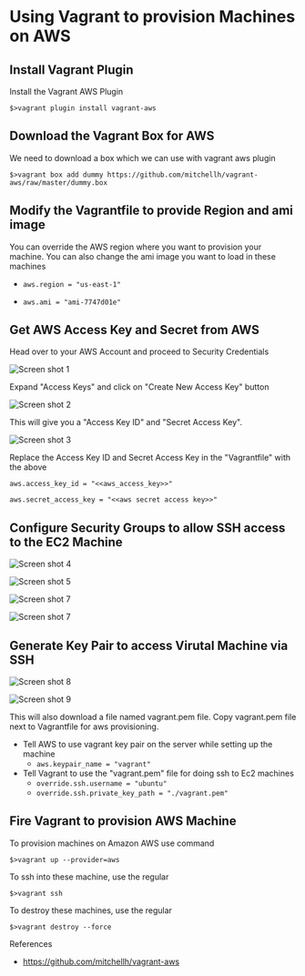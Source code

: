 Using Vagrant to provision Machines on AWS
============================================

Install Vagrant Plugin 
------------------------
Install the Vagrant AWS Plugin

`$>vagrant plugin install vagrant-aws`

Download the Vagrant Box for AWS
---------------------------------

We need to download a box which we can use with vagrant aws plugin

`$>vagrant box add dummy https://github.com/mitchellh/vagrant-aws/raw/master/dummy.box`

Modify the Vagrantfile to provide Region and ami image
------------------------------------------------------

You can override the AWS region where you want to provision your machine. You can also change the ami image you want to load in these machines

 * `aws.region = "us-east-1"`

 * `aws.ami = "ami-7747d01e"`


Get AWS Access Key and Secret from AWS
---------------------------------------
Head over to your AWS Account and proceed to Security Credentials

![Screen shot 1](https://raw.github.com/rohitghatol/vagrant-getting-started/master/vagrant-aws-provider/images/screenshot-01.png)


Expand "Access Keys" and click on "Create New Access Key" button


![Screen shot 2](https://raw.github.com/rohitghatol/vagrant-getting-started/master/vagrant-aws-provider/images/screenshot-02.png)


This will give you a "Access Key ID" and "Secret Access Key". 


![Screen shot 3](https://raw.github.com/rohitghatol/vagrant-getting-started/master/vagrant-aws-provider/images/screenshot-03.png)


Replace the Access Key ID and Secret Access Key in the "Vagrantfile" with the above

`aws.access_key_id = "<<aws_access_key>>"`

`aws.secret_access_key = "<<aws secret access key>>"`

Configure Security Groups to allow SSH access to the EC2 Machine
------------------------------------------------------------------

![Screen shot 4](https://raw.github.com/rohitghatol/vagrant-getting-started/master/vagrant-aws-provider/images/screenshot-04.png)

![Screen shot 5](https://raw.github.com/rohitghatol/vagrant-getting-started/master/vagrant-aws-provider/images/screenshot-05.png)

![Screen shot 7](https://raw.github.com/rohitghatol/vagrant-getting-started/master/vagrant-aws-provider/images/screenshot-06.png)

![Screen shot 7](https://raw.github.com/rohitghatol/vagrant-getting-started/master/vagrant-aws-provider/images/screenshot-07.png)


Generate Key Pair to access Virutal Machine via SSH
------------------------------------------------------------------

![Screen shot 8](https://raw.github.com/rohitghatol/vagrant-getting-started/master/vagrant-aws-provider/images/screenshot-08.png)


![Screen shot 9](https://raw.github.com/rohitghatol/vagrant-getting-started/master/vagrant-aws-provider/images/screenshot-09.png)


This will also download a file named vagrant.pem file. Copy vagrant.pem file next to Vagrantfile for aws provisioning. 

 * Tell AWS to use vagrant key pair on the server while setting up the machine 
   * `aws.keypair_name = "vagrant"`
 * Tell Vagrant to use the "vagrant.pem" file for doing ssh to Ec2 machines
   * `override.ssh.username = "ubuntu"`
   * `override.ssh.private_key_path = "./vagrant.pem"`

Fire Vagrant to provision AWS Machine
--------------------------------------

To provision machines on Amazon AWS use command 

`$>vagrant up --provider=aws`

To ssh into these machine, use the regular 

`$>vagrant ssh`


To destroy these machines, use the regular

`$>vagrant destroy --force`




References

 * https://github.com/mitchellh/vagrant-aws
